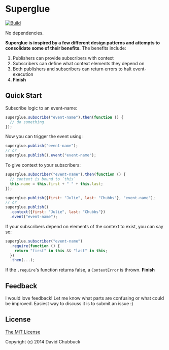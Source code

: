 Superglue
=========

[![Build](https://travis-ci.org/davidchubbs/superglue.png)](https://travis-ci.org/davidchubbs/superglue)

No dependencies.


**Superglue is inspired by a few different design patterns and attempts to consolidate some of their benefits.** The benefits include:

1. Publishers can provide subscribers with context
1. Subscribers can define what context elements they depend on
1. Both publishers and subscribers can return errors to halt event-execution
1. **Finish**


Quick Start
-----------

Subscribe logic to an event-name:

```js
superglue.subscribe("event-name").then(function () {
  // do something
});
```

Now you can trigger the event using:

```js
superglue.publish("event-name");
// or
superglue.publish().event("event-name");
```

To give context to your subscribers:

```js
superglue.subscriber("event-name").then(function () {
  // context is bound to `this`
  this.name = this.first + " " + this.last;
});

superglue.publish({first: "Julie", last: "Chubbs"}, "event-name");
// or
superglue.publish()
  .context({first: "Julie", last: "Chubbs"})
  .event("event-name");
```

If your subscribers depend on elements of the context to exist, you can say so:

```js
superglue.subscriber("event-name")
  .require(function () {
    return "first" in this && "last" in this;
  })
  .then(...);
```

If the `.require`'s function returns false, a `ContextError` is thrown. **Finish**


Feedback
--------

I would love feedback! Let me know what parts are confusing or what could be improved. Easiest way to discuss it is to submit an issue :)


License
-------

[The MIT License](http://opensource.org/licenses/MIT)

Copyright (c) 2014 David Chubbuck